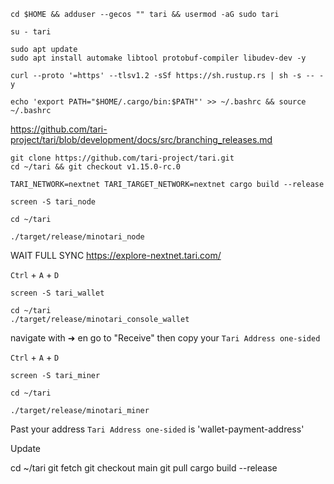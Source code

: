 ```shell
cd $HOME && adduser --gecos "" tari && usermod -aG sudo tari
```

```shell
su - tari
```

```shell
sudo apt update
sudo apt install automake libtool protobuf-compiler libudev-dev -y
```

```shell
curl --proto '=https' --tlsv1.2 -sSf https://sh.rustup.rs | sh -s -- -y
```

```shell
echo 'export PATH="$HOME/.cargo/bin:$PATH"' >> ~/.bashrc && source ~/.bashrc
```

https://github.com/tari-project/tari/blob/development/docs/src/branching_releases.md

```shell
git clone https://github.com/tari-project/tari.git
cd ~/tari && git checkout v1.15.0-rc.0
```

```shell
TARI_NETWORK=nextnet TARI_TARGET_NETWORK=nextnet cargo build --release
```

```shell
screen -S tari_node
```

```shell
cd ~/tari
```

```shell
./target/release/minotari_node
```

WAIT FULL SYNC https://explore-nextnet.tari.com/

`Ctrl` + `A` + `D`

```shell
screen -S tari_wallet
```

```shell
cd ~/tari
./target/release/minotari_console_wallet
```

navigate with ➜ en go to "Receive" then copy your `Tari Address one-sided`

`Ctrl` + `A` + `D`

```shell
screen -S tari_miner
```

```shell
cd ~/tari
```

```shell
./target/release/minotari_miner
```

Past your address `Tari Address one-sided` is 'wallet-payment-address'

Update

cd ~/tari
git fetch
git checkout main
git pull
cargo build --release
